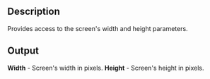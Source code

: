 ## Description
Provides access to the screen's width and height parameters.

## Output
**Width** - Screen's width in pixels.
**Height** - Screen's height in pixels.